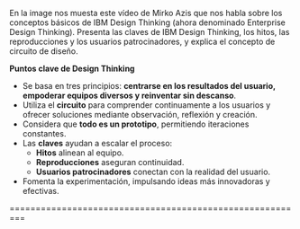 En la image nos muesta este vídeo de Mirko Azis que nos habla sobre los conceptos básicos de IBM Design Thinking (ahora denominado Enterprise Design Thinking). Presenta las claves de IBM Design Thinking, los hitos, las reproducciones y los usuarios patrocinadores, y explica el concepto de circuito de diseño.

**Puntos clave de Design Thinking**  

- Se basa en tres principios: **centrarse en los resultados del usuario, empoderar equipos diversos y reinventar sin descanso**.  
- Utiliza el **circuito** para comprender continuamente a los usuarios y ofrecer soluciones mediante observación, reflexión y creación.  
- Considera que **todo es un prototipo**, permitiendo iteraciones constantes.  
- Las **claves** ayudan a escalar el proceso:  
  - **Hitos** alinean al equipo.  
  - **Reproducciones** aseguran continuidad.  
  - **Usuarios patrocinadores** conectan con la realidad del usuario.  
- Fomenta la experimentación, impulsando ideas más innovadoras y efectivas.

=========================================================
